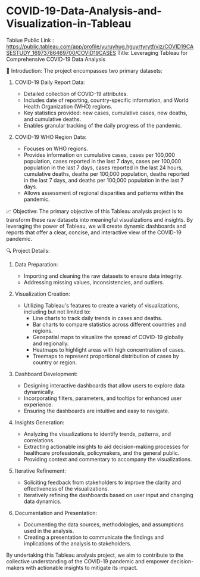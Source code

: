# COVID-19-Data-Analysis-and-Visualization-in-Tableau
Tablue Public Link : https://public.tableau.com/app/profile/yuruyhug.hguyrtyrytf/viz/COVID19CASESTUDY_16973786469700/COVID19CASES
Title: Leveraging Tableau for Comprehensive COVID-19 Data Analysis

🌟 Introduction:
The project encompasses two primary datasets:

1. COVID-19 Daily Report Data:
   - Detailed collection of COVID-19 attributes.
   - Includes date of reporting, country-specific information, and World Health Organization (WHO) regions.
   - Key statistics provided: new cases, cumulative cases, new deaths, and cumulative deaths.
   - Enables granular tracking of the daily progress of the pandemic.

2. COVID-19 WHO Region Data:
   - Focuses on WHO regions.
   - Provides information on cumulative cases, cases per 100,000 population, cases reported in the last 7 days, cases per 100,000 population in the last 7 days, cases reported in the last 24 hours, cumulative deaths, deaths per 100,000 population, deaths reported in the last 7 days, and deaths per 100,000 population in the last 7 days.
   - Allows assessment of regional disparities and patterns within the pandemic.

📈 Objective:
The primary objective of this Tableau analysis project is to transform these raw datasets into meaningful visualizations and insights. By leveraging the power of Tableau, we will create dynamic dashboards and reports that offer a clear, concise, and interactive view of the COVID-19 pandemic.

🔍 Project Details:

1. Data Preparation:
   - Importing and cleaning the raw datasets to ensure data integrity.
   - Addressing missing values, inconsistencies, and outliers.

2. Visualization Creation:
   - Utilizing Tableau's features to create a variety of visualizations, including but not limited to:
     - Line charts to track daily trends in cases and deaths.
     - Bar charts to compare statistics across different countries and regions.
     - Geospatial maps to visualize the spread of COVID-19 globally and regionally.
     - Heatmaps to highlight areas with high concentration of cases.
     - Treemaps to represent proportional distribution of cases by country or region.

3. Dashboard Development:
   - Designing interactive dashboards that allow users to explore data dynamically.
   - Incorporating filters, parameters, and tooltips for enhanced user experience.
   - Ensuring the dashboards are intuitive and easy to navigate.

4. Insights Generation:
   - Analyzing the visualizations to identify trends, patterns, and correlations.
   - Extracting actionable insights to aid decision-making processes for healthcare professionals, policymakers, and the general public.
   - Providing context and commentary to accompany the visualizations.

5. Iterative Refinement:
   - Soliciting feedback from stakeholders to improve the clarity and effectiveness of the visualizations.
   - Iteratively refining the dashboards based on user input and changing data dynamics.

6. Documentation and Presentation:
   - Documenting the data sources, methodologies, and assumptions used in the analysis.
   - Creating a presentation to communicate the findings and implications of the analysis to stakeholders.

By undertaking this Tableau analysis project, we aim to contribute to the collective understanding of the COVID-19 pandemic and empower decision-makers with actionable insights to mitigate its impact.
